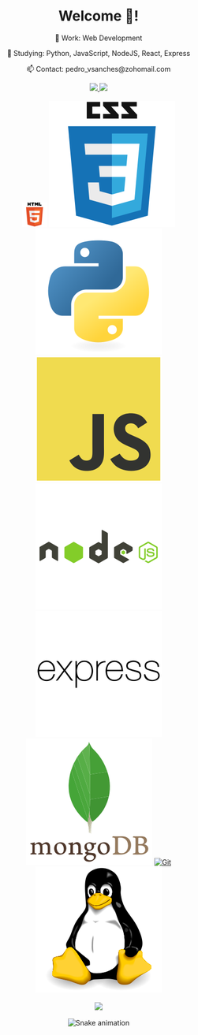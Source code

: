 <h1 align="center">Welcome 👋!</h1>
<div align="center">
  <p>🔭 Work: Web Development</p>
  <p>🌱 Studying: Python, JavaScript, NodeJS, React, Express</p>
  <p>📫 Contact: pedro_vsanches@zohomail.com</p>
</div>

<div align="center">
  <a href="https://github.com/pvsanches">
  <img height="180em" src="https://github-readme-stats.vercel.app/api?username=pvsanches&show_icons=true&theme=radical&include_all_commits=true&count_private=true"/>
  <img height="180em" src="https://github-readme-stats.vercel.app/api/top-langs/?username=pvsanches&layout=compact&langs_count=7&theme=radical"/>
</div>
  
<div style="display: inline_block" align="center"><br>
  <a href="" rel="" target=""><img src="https://raw.githubusercontent.com/devicons/devicon/master/icons/html5/html5-original-wordmark.svg" alt="HTML" width="50"></a>
  <a href="" rel="" target=""><img src="https://raw.githubusercontent.com/devicons/devicon/master/icons/css3/css3-original-wordmark.svg" alt="CSS"></a>
  <a href="" rel="" target=""><img src="https://raw.githubusercontent.com/devicons/devicon/master/icons/python/python-original.svg" alt="Python"></a>
  <a href="" rel="" target=""><img src="https://raw.githubusercontent.com/devicons/devicon/master/icons/javascript/javascript-original.svg" alt="JavaScript"></a>
  <a href="" rel="" target=""><img src="https://raw.githubusercontent.com/devicons/devicon/master/icons/nodejs/nodejs-original-wordmark.svg" alt="NodeJS"></a>
  <a href="" rel="" target=""><img src="https://raw.githubusercontent.com/devicons/devicon/master/icons/express/express-original-wordmark.svg" alt="Express"></a>
  <a href="" rel="" target=""><img src="https://raw.githubusercontent.com/devicons/devicon/master/icons/mongodb/mongodb-original-wordmark.svg" alt="MongoDB"></a>
  <a href="" rel="" target=""><img src="https://www.vectorlogo.zone/logos/git-scm/git-scm-icon.svg" alt="Git"></a>
  <a href="" rel="" target=""><img src="https://raw.githubusercontent.com/devicons/devicon/master/icons/linux/linux-original.svg" alt="Linux"></a>
  
</div><br>
  
<div align="center">
   <a href="#" target="_blank"><img src="https://img.shields.io/badge/-LinkedIn-%230077B5?style=for-the-badge&logo=linkedin&logoColor=white" target="_blank"></a>
  
   ![Snake animation](https://github.com/yanmada/yanmada/blob/output/github-contribution-grid-snake.svg)  
  
</div>
